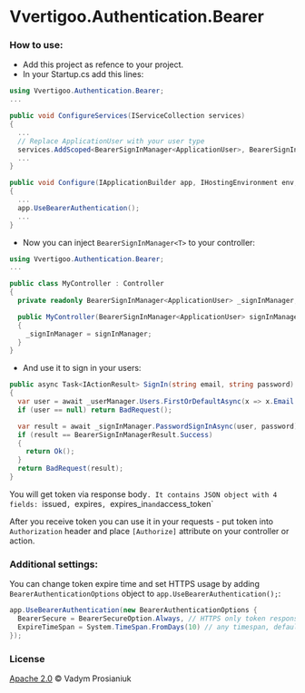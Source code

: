 # Vvertigoo.Authentication.Bearer

### How to use:

* Add this project as refence to your project.
* In your Startup.cs add this lines:
```c#
using Vvertigoo.Authentication.Bearer;
...

public void ConfigureServices(IServiceCollection services)
{
  ...
  // Replace ApplicationUser with your user type
  services.AddScoped<BearerSignInManager<ApplicationUser>, BearerSignInManager<ApplicationUser>>();
  ...
}

public void Configure(IApplicationBuilder app, IHostingEnvironment env, ILoggerFactory loggerFactory)
{
  ...
  app.UseBearerAuthentication();
  ...
}
```

* Now you can inject `BearerSignInManager<T>` to your controller:
```c#
using Vvertigoo.Authentication.Bearer;
...

public class MyController : Controller
{
  private readonly BearerSignInManager<ApplicationUser> _signInManager;

  public MyController(BearerSignInManager<ApplicationUser> signInManager)
  {
    _signInManager = signInManager;
  }
}
```
* And use it to sign in your users:
```c#
public async Task<IActionResult> SignIn(string email, string password)
{
  var user = await _userManager.Users.FirstOrDefaultAsync(x => x.Email == email);
  if (user == null) return BadRequest();

  var result = await _signInManager.PasswordSignInAsync(user, password);
  if (result == BearerSignInManagerResult.Success)
  {
    return Ok();
  }
  return BadRequest(result);
}
```

You will get token via response body`. It contains JSON object with 4 fields: `issued`, `expires`, `expires_in` and `access_token`

After you receive token you can use it in your requests - put token into `Authorization` header and place `[Authorize]` attribute on your controller or action.



### Additional settings:
You can change token expire time and set HTTPS usage by adding `BearerAuthenticationOptions` object to `app.UseBearerAuthentication();`:
```c#
app.UseBearerAuthentication(new BearerAuthenticationOptions {
  BearerSecure = BearerSecureOption.Always, // HTTPS only token response
  ExpireTimeSpan = System.TimeSpan.FromDays(10) // any timespan, default is .FromDays(14)
});
```

### License
[Apache 2.0](http://www.apache.org/licenses/LICENSE-2.0) © Vadym Prosianiuk
